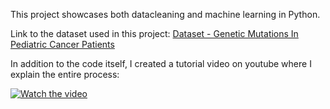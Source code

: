 This project showcases both datacleaning and machine learning in Python. 


Link to the dataset used in this project:
[Dataset - Genetic Mutations In Pediatric Cancer Patients](https://data.world/linkedbiodata/foundation-medicine-pediatric)



In addition to the code itself, I created a tutorial video on youtube where I explain the entire process:


[![Watch the video](https://img.youtube.com/vi/LEofc5PdRBY/maxresdefault.jpg)](https://youtu.be/LEofc5PdRBY)
